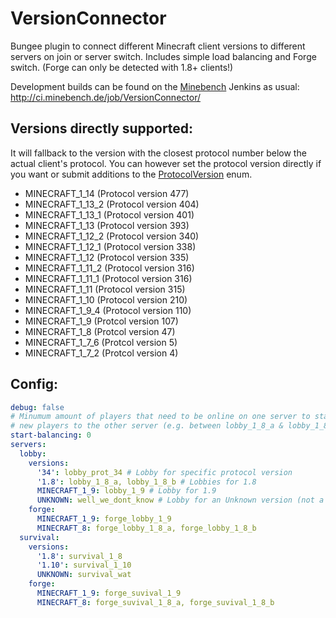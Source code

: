 # VersionConnector
Bungee plugin to connect different Minecraft client versions to different servers on join or server switch. Includes simple load balancing and Forge switch. (Forge can only be detected with 1.8+ clients!)

Development builds can be found on the [Minebench](https://www.minebench.de) Jenkins as usual: http://ci.minebench.de/job/VersionConnector/

## Versions directly supported:

It will fallback to the version with the closest protocol number below the actual client's protocol. You can however set the protocol version directly if you want or submit additions to the [ProtocolVersion](https://github.com/Minebench/VersionConnector/blob/master/src/main/java/de/themoep/versionconnector/ProtocolVersion.java) enum.

- MINECRAFT_1_14 (Protocol version 477)
- MINECRAFT_1_13_2 (Protocol version 404)
- MINECRAFT_1_13_1 (Protocol version 401)
- MINECRAFT_1_13 (Protocol version 393)
- MINECRAFT_1_12_2 (Protocol version 340)
- MINECRAFT_1_12_1 (Protocol version 338)
- MINECRAFT_1_12 (Protocol version 335)
- MINECRAFT_1_11_2 (Protocol version 316)
- MINECRAFT_1_11_1 (Protocol version 316)
- MINECRAFT_1_11 (Protocol version 315)
- MINECRAFT_1_10 (Protocol version 210)
- MINECRAFT_1_9_4 (Protocol version 110)
- MINECRAFT_1_9 (Protcol version 107)
- MINECRAFT_1_8 (Protcol version 47)
- MINECRAFT_1_7_6 (Protcol version 5)
- MINECRAFT_1_7_2 (Protcol version 4)

## Config:

``` yaml
debug: false
# Minumum amount of players that need to be online on one server to start balancing
# new players to the other server (e.g. between lobby_1_8_a & lobby_1_8_b)
start-balancing: 0
servers:
  lobby:
    versions:
      '34': lobby_prot_34 # Lobby for specific protocol version
      '1.8': lobby_1_8_a, lobby_1_8_b # Lobbies for 1.8
      MINECRAFT_1_9: lobby_1_9 # Lobby for 1.9
      UNKNOWN: well_we_dont_know # Lobby for an Unknown version (not a fallback if no config for version was found!)
    forge:
      MINECRAFT_1_9: forge_lobby_1_9
      MINECRAFT_8: forge_lobby_1_8_a, forge_lobby_1_8_b
  survival:
    versions:
      '1.8': survival_1_8
      '1.10': survival_1_10
      UNKNOWN: survival_wat
    forge:
      MINECRAFT_1_9: forge_suvival_1_9
      MINECRAFT_8: forge_suvival_1_8_a, forge_suvival_1_8_b
```
